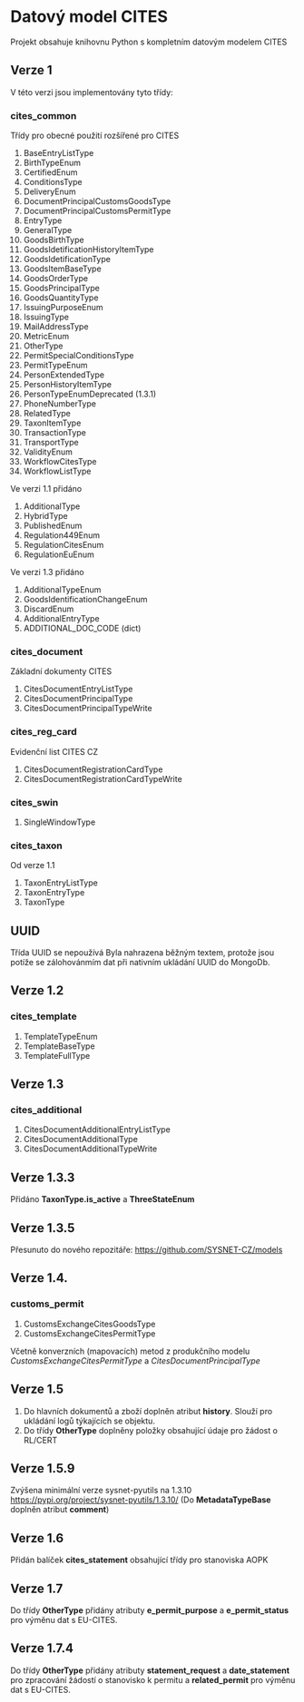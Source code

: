 # Datový model CITES

Projekt obsahuje knihovnu Python s kompletním datovým modelem CITES

## Verze 1

V této verzi jsou implementovány tyto třídy: 

### cites_common

Třídy pro obecné použití rozšířené pro CITES

1. BaseEntryListType
2. BirthTypeEnum
3. CertifiedEnum
4. ConditionsType
5. DeliveryEnum
6. DocumentPrincipalCustomsGoodsType
7. DocumentPrincipalCustomsPermitType
8. EntryType
9. GeneralType
10. GoodsBirthType
11. GoodsIdetificationHistoryItemType
12. GoodsIdetificationType
13. GoodsItemBaseType
14. GoodsOrderType
15. GoodsPrincipalType
16. GoodsQuantityType
17. IssuingPurposeEnum
18. IssuingType
19. MailAddressType
20. MetricEnum
21. OtherType
22. PermitSpecialConditionsType
23. PermitTypeEnum
24. PersonExtendedType
25. PersonHistoryItemType
26. PersonTypeEnumDeprecated (1.3.1)
27. PhoneNumberType
28. RelatedType
29. TaxonItemType
30. TransactionType
31. TransportType
32. ValidityEnum
33. WorkflowCitesType
34. WorkflowListType

Ve verzi 1.1 přidáno

1. AdditionalType
2. HybridType
3. PublishedEnum
4. Regulation449Enum
5. RegulationCitesEnum
6. RegulationEuEnum

Ve verzi 1.3 přidáno

1. AdditionalTypeEnum
2. GoodsIdentificationChangeEnum
3. DiscardEnum
4. AdditionalEntryType
5. ADDITIONAL_DOC_CODE (dict)


### cites_document

Základní dokumenty CITES

1. CitesDocumentEntryListType
2. CitesDocumentPrincipalType
3. CitesDocumentPrincipalTypeWrite


### cites_reg_card

Evidenční list CITES CZ

1. CitesDocumentRegistrationCardType
2. CitesDocumentRegistrationCardTypeWrite

### cites_swin

1. SingleWindowType

### cites_taxon

Od verze 1.1

1. TaxonEntryListType
2. TaxonEntryType
3. TaxonType

## UUID

Třída UUID se nepoužívá Byla nahrazena běžným textem, protože jsou potíže se zálohovánmím dat 
při nativním ukládání UUID do MongoDb. 

## Verze 1.2

### cites_template

1. TemplateTypeEnum
2. TemplateBaseType
3. TemplateFullType


## Verze 1.3

### cites_additional

1. CitesDocumentAdditionalEntryListType
2. CitesDocumentAdditionalType
3. CitesDocumentAdditionalTypeWrite

## Verze 1.3.3

Přidáno **TaxonType.is_active** a **ThreeStateEnum**

## Verze 1.3.5

Přesunuto do nového repozitáře: https://github.com/SYSNET-CZ/models 


## Verze 1.4.

### customs_permit

1. CustomsExchangeCitesGoodsType
2. CustomsExchangeCitesPermitType

Včetně konverzních (mapovacích) metod z produkčního modelu _CustomsExchangeCitesPermitType_ a _CitesDocumentPrincipalType_ 

## Verze 1.5

1. Do hlavních dokumentů a zboží doplněn atribut **history**. Slouží pro ukládání logů týkajících se objektu. 
2. Do třídy **OtherType** doplněny položky obsahující údaje pro žádost o RL/CERT


## Verze 1.5.9

Zvýšena minimální verze sysnet-pyutils na 1.3.10 https://pypi.org/project/sysnet-pyutils/1.3.10/ 
(Do **MetadataTypeBase** doplněn atribut **comment**)


## Verze 1.6

Přidán balíček **cites_statement** obsahující třídy pro stanoviska AOPK

## Verze 1.7

Do třídy **OtherType** přidány atributy **e_permit_purpose** a **e_permit_status** pro výměnu dat s EU-CITES. 

## Verze 1.7.4

Do třídy **OtherType** přidány atributy **statement_request** a **date_statement** pro zpracování žádostí o stanovisko k permitu 
a **related_permit** pro výměnu dat s EU-CITES. 

